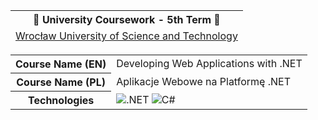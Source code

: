 <table align="center">
  <thead>
    <tr><th colspan="2">🏫 University Coursework - 5th Term 🏫</th></tr>
    <tr><td colspan="2"><a href="https://pwr.edu.pl/en/">Wrocław University of Science and Technology</a></td></tr>
  </thead>
</table>
<table align="center">
  <tbody>
    <tr>
      <th>Course Name (EN)</th>
      <td>Developing Web Applications with .NET</td>
    </tr>
    <tr>
      <th>Course Name (PL)</th>
      <td>Aplikacje Webowe na Platformę .NET</td>
    </tr>
    <tr>
      <th>Technologies</th>
      <td>
        <img src="https://img.shields.io/badge/.NET-5C2D91?logo=.NET&logoColor=white" alt=".NET" />
        <img src="https://img.shields.io/badge/C%23-%23239120.svg?logo=c-sharp&logoColor=white" alt="C#" />
      </td>
    </tr>
  </tbody>
</table>
